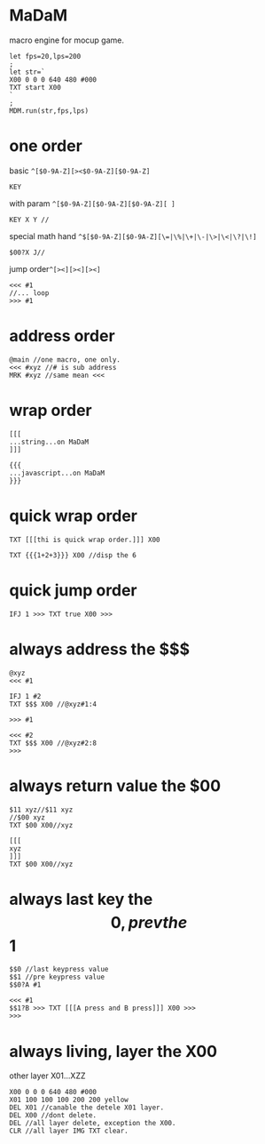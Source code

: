 # MaDaM
macro engine for mocup game.
```
let fps=20,lps=200
;
let str=`
X00 0 0 0 640 480 #000
TXT start X00
`
;
MDM.run(str,fps,lps)

```

# one order
basic ```^[$0-9A-Z][><$0-9A-Z][$0-9A-Z]```
```
KEY
```
with param ```^[$0-9A-Z][$0-9A-Z][$0-9A-Z][ ]```
```
KEY X Y //
```
special math hand ```^$[$0-9A-Z][$0-9A-Z][\=|\%|\+|\-|\>|\<|\?|\!]```
```
$00?X J//
```
jump order```^[><][><][><]```
```
<<< #1
//... loop
>>> #1
```
# address order
```
@main //one macro, one only. 
<<< #xyz //# is sub address
MRK #xyz //same mean <<<
```
# wrap order
```
[[[
...string...on MaDaM
]]]
```
```
{{{
...javascript...on MaDaM
}}}
```
# quick wrap order
```
TXT [[[thi is quick wrap order.]]] X00
```
```
TXT {{{1+2+3}}} X00 //disp the 6
```
# quick jump order
```
IFJ 1 >>> TXT true X00 >>>
```
# always address the $$$
```
@xyz
<<< #1

IFJ 1 #2
TXT $$$ X00 //@xyz#1:4

>>> #1

<<< #2
TXT $$$ X00 //@xyz#2:8
>>>
```
# always return value the $00
```
$11 xyz//$11 xyz
//$00 xyz
TXT $00 X00//xyz
```
```
[[[
xyz
]]]
TXT $00 X00//xyz
```

# always last key the $$0, prev the $$1
```
$$0 //last keypress value
$$1 //pre keypress value
$$0?A #1

<<< #1
$$1?B >>> TXT [[[A press and B press]]] X00 >>>
>>>
```
# always living, layer the X00
other layer X01...XZZ
```
X00 0 0 0 640 480 #000
X01 100 100 100 200 200 yellow
DEL X01 //canable the detele X01 layer.
DEL X00 //dont delete.
DEL //all layer delete, exception the X00.
CLR //all layer IMG TXT clear.
```

